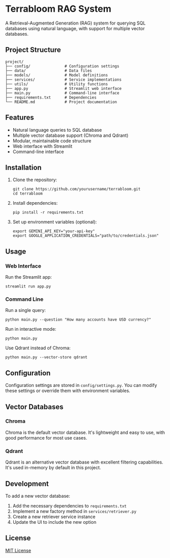 # Terrabloom RAG System

A Retrieval-Augmented Generation (RAG) system for querying SQL databases using natural language, with support for multiple vector databases.

## Project Structure

```
project/
├── config/               # Configuration settings
├── data/                 # Data files
├── models/               # Model definitions
├── services/             # Service implementations
├── utils/                # Utility functions
├── app.py                # Streamlit web interface
├── main.py               # Command-line interface
├── requirements.txt      # Dependencies
└── README.md             # Project documentation
```

## Features

- Natural language queries to SQL database
- Multiple vector database support (Chroma and Qdrant)
- Modular, maintainable code structure
- Web interface with Streamlit
- Command-line interface

## Installation

1. Clone the repository:
   ```
   git clone https://github.com/yourusername/terrabloom.git
   cd terrabloom
   ```

2. Install dependencies:
   ```
   pip install -r requirements.txt
   ```

3. Set up environment variables (optional):
   ```
   export GEMINI_API_KEY="your-api-key"
   export GOOGLE_APPLICATION_CREDENTIALS="path/to/credentials.json"
   ```

## Usage

### Web Interface

Run the Streamlit app:
```
streamlit run app.py
```

### Command Line

Run a single query:
```
python main.py --question "How many accounts have USD currency?"
```

Run in interactive mode:
```
python main.py
```

Use Qdrant instead of Chroma:
```
python main.py --vector-store qdrant
```

## Configuration

Configuration settings are stored in `config/settings.py`. You can modify these settings or override them with environment variables.

## Vector Databases

### Chroma

Chroma is the default vector database. It's lightweight and easy to use, with good performance for most use cases.

### Qdrant

Qdrant is an alternative vector database with excellent filtering capabilities. It's used in-memory by default in this project.

## Development

To add a new vector database:

1. Add the necessary dependencies to `requirements.txt`
2. Implement a new factory method in `services/retriever.py`
3. Create a new retriever service instance
4. Update the UI to include the new option

## License

[MIT License](LICENSE)